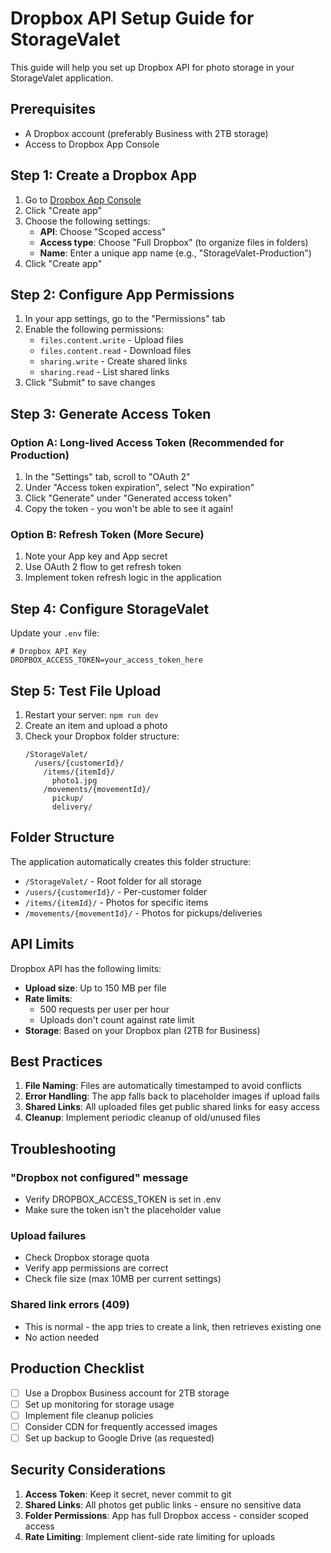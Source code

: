 # Dropbox API Setup Guide for StorageValet

This guide will help you set up Dropbox API for photo storage in your StorageValet application.

## Prerequisites

- A Dropbox account (preferably Business with 2TB storage)
- Access to Dropbox App Console

## Step 1: Create a Dropbox App

1. Go to [Dropbox App Console](https://www.dropbox.com/developers/apps)
2. Click "Create app"
3. Choose the following settings:
   - **API**: Choose "Scoped access"
   - **Access type**: Choose "Full Dropbox" (to organize files in folders)
   - **Name**: Enter a unique app name (e.g., "StorageValet-Production")
4. Click "Create app"

## Step 2: Configure App Permissions

1. In your app settings, go to the "Permissions" tab
2. Enable the following permissions:
   - `files.content.write` - Upload files
   - `files.content.read` - Download files
   - `sharing.write` - Create shared links
   - `sharing.read` - List shared links
3. Click "Submit" to save changes

## Step 3: Generate Access Token

### Option A: Long-lived Access Token (Recommended for Production)

1. In the "Settings" tab, scroll to "OAuth 2"
2. Under "Access token expiration", select "No expiration"
3. Click "Generate" under "Generated access token"
4. Copy the token - you won't be able to see it again!

### Option B: Refresh Token (More Secure)

1. Note your App key and App secret
2. Use OAuth 2 flow to get refresh token
3. Implement token refresh logic in the application

## Step 4: Configure StorageValet

Update your `.env` file:

```env
# Dropbox API Key
DROPBOX_ACCESS_TOKEN=your_access_token_here
```

## Step 5: Test File Upload

1. Restart your server: `npm run dev`
2. Create an item and upload a photo
3. Check your Dropbox folder structure:
   ```
   /StorageValet/
     /users/{customerId}/
       /items/{itemId}/
         photo1.jpg
       /movements/{movementId}/
         pickup/
         delivery/
   ```

## Folder Structure

The application automatically creates this folder structure:

- `/StorageValet/` - Root folder for all storage
- `/users/{customerId}/` - Per-customer folder
- `/items/{itemId}/` - Photos for specific items
- `/movements/{movementId}/` - Photos for pickups/deliveries

## API Limits

Dropbox API has the following limits:

- **Upload size**: Up to 150 MB per file
- **Rate limits**:
  - 500 requests per user per hour
  - Uploads don't count against rate limit
- **Storage**: Based on your Dropbox plan (2TB for Business)

## Best Practices

1. **File Naming**: Files are automatically timestamped to avoid conflicts
2. **Error Handling**: The app falls back to placeholder images if upload fails
3. **Shared Links**: All uploaded files get public shared links for easy access
4. **Cleanup**: Implement periodic cleanup of old/unused files

## Troubleshooting

### "Dropbox not configured" message

- Verify DROPBOX_ACCESS_TOKEN is set in .env
- Make sure the token isn't the placeholder value

### Upload failures

- Check Dropbox storage quota
- Verify app permissions are correct
- Check file size (max 10MB per current settings)

### Shared link errors (409)

- This is normal - the app tries to create a link, then retrieves existing one
- No action needed

## Production Checklist

- [ ] Use a Dropbox Business account for 2TB storage
- [ ] Set up monitoring for storage usage
- [ ] Implement file cleanup policies
- [ ] Consider CDN for frequently accessed images
- [ ] Set up backup to Google Drive (as requested)

## Security Considerations

1. **Access Token**: Keep it secret, never commit to git
2. **Shared Links**: All photos get public links - ensure no sensitive data
3. **Folder Permissions**: App has full Dropbox access - consider scoped access
4. **Rate Limiting**: Implement client-side rate limiting for uploads
